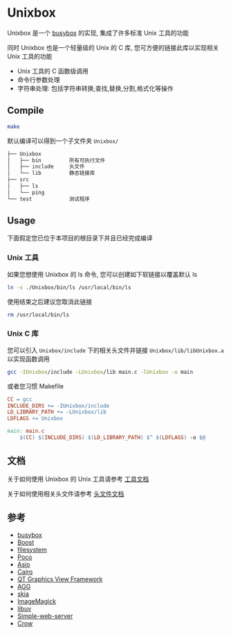 # Unixbox

Unixbox 是一个 [busybox](https://busybox.net/) 的实现, 集成了许多标准 Unix 工具的功能

同时 Unixbox 也是一个轻量级的 Unix 的 C 库, 您可方便的链接此库以实现相关 Unix 工具的功能

- Unix 工具的 C 函数级调用
- 命令行参数处理
- 字符串处理: 包括字符串转换,查找,替换,分割,格式化等操作

## Compile

```bash
make
```

默认编译可以得到一个子文件夹 `Unixbox/`

```bash
├── Unixbox
│   ├── bin         所有可执行文件
│   ├── include     头文件
│   └── lib         静态链接库
├── src
│   ├── ls
│   └── ping
└── test            测试程序
```

## Usage

下面假定您已位于本项目的根目录下并且已经完成编译

### Unix 工具

如果您想使用 Unixbox 的 ls 命令, 您可以创建如下软链接以覆盖默认 ls

```bash
ln -s ./Unixbox/bin/ls /usr/local/bin/ls
```

使用结束之后建议您取消此链接

```bash
rm /usr/local/bin/ls
```

### Unix C 库

您可以引入 `Unixbox/include` 下的相关头文件并链接 `Unixbox/lib/libUnixbox.a` 以实现函数调用

```bash
gcc -IUnixbox/include -LUnixbox/lib main.c -lUnixbox -o main
```

或者您习惯 Makefile

```Makefile
CC = gcc
INCLUDE_DIRS += -IUnixbox/include
LD_LIBRARY_PATH += -LUnixbox/lib
LDFLAGS += Unixbox

main: main.c
    $(CC) $(INCLUDE_DIRS) $(LD_LIBRARY_PATH) $^ $(LDFLAGS) -o $@
```

## 文档

关于如何使用 Unixbox 的 Unix 工具请参考 [工具文档](https://luzhixing12345.github.io/Unixbox)

关于如何使用相关头文件请参考 [头文件文档](https://luzhixing12345.github.io/Unixbox)

## 参考

- [busybox](https://busybox.net/)
- [Boost](https://www.boost.org/)
- [filesystem](https://en.cppreference.com/w/cpp/filesystem)
- [Poco](https://github.com/pocoproject/poco)
- [Asio](https://think-async.com/Asio/)
- [Cairo](https://www.cairographics.org/)
- [QT Graphics View Framework](https://doc.qt.io/qt-6/graphicsview.html)
- [AGG](https://github.com/ghaerr/agg-2.6)
- [skia](https://skia.org/)
- [ImageMagick](https://imagemagick.org/script/magick++.php)
- [libuv](https://github.com/libuv/libuv)
- [Simple-web-server](https://github.com/eidheim/Simple-Web-Server)
- [Crow](https://crowcpp.org/master/)